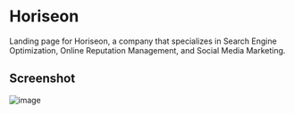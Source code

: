 # Horiseon

Landing page for Horiseon, a company that specializes in Search Engine Optimization, Online Reputation Management, and Social Media Marketing.

## Screenshot

![image](https://github.com/joshhigg/Horiseon/assets/136753578/3cfe0793-2068-4033-b5d4-be0f52dbaa30)


  
